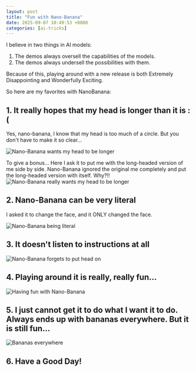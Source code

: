 ```yaml
---
layout: post
title: "Fun with Nano-Banana"
date: 2025-09-07 10:49:53 +0800
categories: [ai-tricks]
---
```


I believe in two things in AI models:

1. The demos always oversell the capabilities of the models.
2. The demos always undersell the possibilities with them.

Because of this, playing around with a new release is both Extremely Disappointing and Wonderfully Exciting.

So here are my favorites with NanoBanana:

## 1. It really hopes that my head is longer than it is :(

<span class="commentary">Yes, nano-banana, I know that my head is too much of a circle. But you don't have to make it so clear...</span>

![Nano-Banana wants my head to be longer](/assets/post_pictures/2025-09-07-nano-banana/nano-banana-long-head-1.png)

<span class="commentary">To give a bonus... Here I ask it to put me with the long-headed version of me side by side. Nano-Banana ignored the original me completely and put the long-headed version with itself. Why?!!</span>
![Nano-Banana really wants my head to be longer](/assets/post_pictures/2025-09-07-nano-banana/nano-banana-long-head-2.png)

## 2. Nano-Banana can be very literal

<span class="commentary">I asked it to change the face, and it ONLY changed the face.</span>

![Nano-Banana being literal](/assets/post_pictures/2025-09-07-nano-banana/nano-banana-literal.png)

## 3. It doesn't listen to instructions at all

![Nano-Banana forgets to put head on](/assets/post_pictures/2025-09-07-nano-banana/nano-banana-no-head.png)

## 4. Playing around it is really, really fun...

![Having fun with Nano-Banana](/assets/post_pictures/2025-09-07-nano-banana/nano-banana-fun.png)

## 5. I just cannot get it to do what I want it to do. Always ends up with bananas everywhere. But it is still fun...

![Bananas everywhere](/assets/post_pictures/2025-09-07-nano-banana/nano-banana-everywhere.png)

## 6. Have a Good Day!
